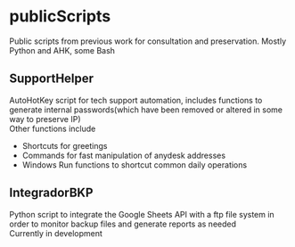 # publicScripts
Public scripts from previous work for consultation and preservation. Mostly Python and AHK, some Bash

## SupportHelper
AutoHotKey script for tech support automation, includes functions to generate internal passwords(which have been removed or altered in some way to preserve IP)  
Other functions include
- Shortcuts for greetings
- Commands for fast manipulation of anydesk addresses
- Windows Run functions to shortcut common daily operations

## IntegradorBKP
Python script to integrate the Google Sheets API with a ftp file system in order to monitor backup files and generate reports as needed  
Currently in development
